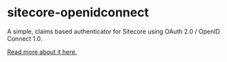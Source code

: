 # sitecore-openidconnect
A simple, claims based authenticator for Sitecore using OAuth 2.0 / OpenID Connect 1.0.

[Read more about it here.](http://www.heikofranz.info/authenticate-sitecore-extranet-users-using-oauth-2-0-openid-connect/)
